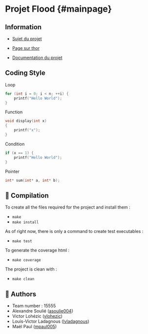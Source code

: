 Projet Flood {#mainpage}
============

## Information

- [Sujet du projet](https://www.labri.fr/perso/renault/working/teaching/projets/2021-22-S6-C-Flood.php)

- [Page sur thor](https://thor.enseirb-matmeca.fr/ruby/projects/projetss6-flood)

- [Documentation du projet](https://vlohezic.gitlab.io/documentation_flood/)

## Coding Style 

Loop
```C
for (int i = 0; i < n; ++i) {
    printf("Hello World");
}
```

Function
```C
void display(int x) 
{
    printf("x");
}
```

Condition 
```C
if (x == 1) {
    printf("Hello World");
}
```

Pointer 

```C
int* sum(int* a, int* b);
```

## 🚀 Compilation

To create all the files required for the project and install them :
- `make`
- `make install`

As of right now, there is only a command to create test executables : 
- `make test`

To generate the coverage html :
- `make coverage`

The project is clean with : 
- `make clean`

## 👥 Authors
- Team number : 15555
- Alexandre Soulié ([asoulie004](https://thor.enseirb-matmeca.fr/ruby/students/asoulie004))
- Victor Lohézic ([vlohezic](https://thor.enseirb-matmeca.fr/ruby/students/vlohezic))
- Louis-Victor Ladagnous ([lvladagnous](https://thor.enseirb-matmeca.fr/ruby/students/lvladagnous))
- Maël Paul ([mpaul005](https://thor.enseirb-matmeca.fr/ruby/students/mpaul005))